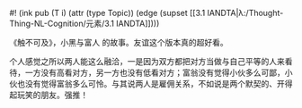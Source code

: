 #! (ink pub (T i) (attr (type Topic)) (edge (supset [[3.1 IANDTA|λ:/Thought-Thing-NL-Cognition/元素/3.1 IANDTA]])))

《触不可及》，小黑与富人 的故事。友谊这个版本真的超好看。

个人感觉之所以两人能这么融洽，一是因为双方都把对方当做与自己平等的人来看待，一方没有高看对方，另一方也没有低看对方；富翁没有觉得小伙多么可鄙，小伙也没有觉得富翁多么可怜。与其说两人是雇佣关系，不如说是两个默契的、开得起玩笑的朋友。强推！